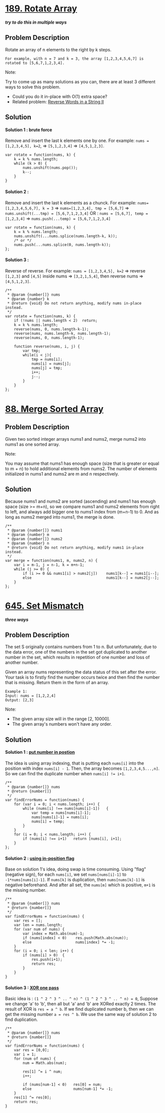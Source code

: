 # [189. Rotate Array](https://leetcode.com/problems/rotate-array)   
_**try to do this in multiple ways**_
## Problem Description
Rotate an array of n elements to the right by k steps.
```
For example, with n = 7 and k = 3, the array [1,2,3,4,5,6,7] is rotated to [5,6,7,1,2,3,4].
```
Note:

Try to come up as many solutions as you can, there are at least 3 different ways to solve this problem.
- Could you do it in-place with O(1) extra space?
- Related problem: [Reverse Words in a String II](https://leetcode.com/problems/reverse-words-in-a-string-ii/)

## Solution
#### Solution 1 : brute force
Remove and insert the last k elements one by one. For example:
`nums = [1,2,3,4,5], k=2`, => `[5,1,2,3,4]` => `[4,5,1,2,3]`.
```
var rotate = function(nums, k) {
    k = k % nums.length;
    while (k > 0) {
        nums.unshift(nums.pop());
        k--;
    }
}
```
#### Solution 2 : 
Remove and insert the last k elements as a chunck. For example:
`nums=[1,2,3,4,5,6,7], k = 3` => `nums=[1,2,3,4], tmp = [5,6,7]` => `nums.unshift(...tmp) = [5,6,7,1,2,3,4]`
OR : `nums = [5,6,7], temp = [1,2,3,4]` => `nums.push(...temp) = [5,6,7,1,2,3,4]`
```
var rotate = function(nums, k) {
    k = k % nums.length;
    nums.unshift(...nums.splice(nums.length-k, k));
    /* or */
    nums.push(...nums.splice(0, nums.length-k));
};
```
#### Solution 3 :
Reverse of reverse. For example:
`nums = [1,2,3,4,5], k=2` => reverse `[1,2,3]` and `[4,5]` inside nums => `[3,2,1,5,4]`, then reverse nums => `[4,5,1,2,3]`.
```
/**
 * @param {number[]} nums
 * @param {number} k
 * @return {void} Do not return anything, modify nums in-place instead.
 */
var rotate = function(nums, k) {
    if (!nums || nums.length < 2)  return;
    k = k % nums.length;    
    reverse(nums, 0, nums.length-k-1);
    reverse(nums, nums.length-k, nums.length-1);
    reverse(nums, 0, nums.length-1);
    
    function reverse(nums, i, j) {
        var tmp;       
        while(i < j){
            tmp = nums[i];
            nums[i] = nums[j];
            nums[j] = tmp;
            i++;
            j--;
        }
    }
};
```
 
# [88. Merge Sorted Array](https://leetcode.com/problems/merge-sorted-array)
## Problem Description
Given two sorted integer arrays nums1 and nums2, merge nums2 into nums1 as one sorted array.

Note:

You may assume that nums1 has enough space (size that is greater or equal to m + n) to hold additional elements from nums2. The number of elements initialized in nums1 and nums2 are m and n respectively.

## Solution
Because nums1 and nums2 are sorted (ascending) and nums1 has enough space (size >= m+n), so we compare nums1 and nums2 elements from right to left, and always add bigger one to nums1 index from (m+n-1) to 0. And as long as nums2 merged into nums1, the merge is done.
```
/**
 * @param {number[]} nums1
 * @param {number} m
 * @param {number[]} nums2
 * @param {number} n
 * @return {void} Do not return anything, modify nums1 in-place instead.
 */
var merge = function(nums1, m, nums2, n) {
    var i = m-1, j = n-1, k = m+n-1;
    while (j >= 0) {
        if (i >= 0 && nums1[i] > nums2[j])    nums1[k--] = nums1[i--];
        else                                  nums1[k--] = nums2[j--];
    }
};
```

# [645. Set Mismatch](https://leetcode.com/problems/set-mismatch/description/)  
_**three ways**_
## Problem Description
The set S originally contains numbers from 1 to n. But unfortunately, due to the data error, one of the numbers in the set got duplicated to another number in the set, which results in repetition of one number and loss of another number.

Given an array nums representing the data status of this set after the error. Your task is to firstly find the number occurs twice and then find the number that is missing. Return them in the form of an array.
```
Example 1:
Input: nums = [1,2,2,4]
Output: [2,3]
```
Note:
- The given array size will in the range [2, 10000].
- The given array's numbers won't have any order.

## Solution
#### Solution 1 : [put number in postion](https://discuss.leetcode.com/topic/97091/c-6-lines-solution-with-explanation)
The idea is using array indexing, that is putting each `nums[i]` into the position with index `nums[i] - 1`. Then, the array becomes `[1,2,3,4,5...,n]`. So we can find the duplicate number when `nums[i] != i+1`.
```
/**
 * @param {number[]} nums
 * @return {number[]}
 */
var findErrorNums = function(nums) {
    for (var i = 0; i < nums.length; i++) {
        while (nums[i] !== nums[nums[i]-1])   {
            var temp = nums[nums[i]-1];
            nums[nums[i]-1] = nums[i];
            nums[i] = temp;
        }
    }
    for (i = 0; i < nums.length; i++) {
        if (nums[i] !== i+1)   return [nums[i], i+1];
    }
};
```

#### Solution 2 : [using in-position flag](https://discuss.leetcode.com/topic/96808/java-o-n-time-o-1-space)
Base on solution 1's idea, doing swap is time consuming. Using "flag" (negative sign), for each `nums[i]`, we set `nums[nums[i]-1]` to `-1*nums[nums[i]-1]`. If `nums[k]` is duplication, then `nums[nums[k]-1]` is negative beforehand. And after all set, the `nums[m]` which is positive, `m+1` is the missing number.
```
/**
 * @param {number[]} nums
 * @return {number[]}
 */
var findErrorNums = function(nums) {
    var res = [];
    var len = nums.length;
    for (var num of nums) {
        var index = Math.abs(num)-1;
        if (nums[index] < 0)    res.push(Math.abs(num));
        else                    nums[index] *= -1;
    }
    for (i = 0; i < len; i++) {
        if (nums[i] > 0)  {
            res.push(i+1);
            return res;
        }
    }
}
```

#### Solution 3 : [XOR one pass](https://discuss.leetcode.com/topic/96862/xor-one-pass)
Basic idea is : `(1 ^ 2 ^ 3 ^ .. ^ n) ^ (1 ^ 2 ^ 3 ^ .. ^ n) = 0`, Suppose we change 'a' to 'b', then all but 'a' and 'b' are XORed exactly 2 times. The result of XOR is `res = a ^ b`. If we find duplicated number b, then we can get the missing number `a = res ^ b`.
We use the same way of solution 2 to find duplication.
```
/**
 * @param {number[]} nums
 * @return {number[]}
 */
var findErrorNums = function(nums) {
    var res = [0,0];
    var i = 1;
    for (num of nums) {
        num = Math.abs(num);
        
        res[1] ^= i ^ num;
        i++;
        
        if (nums[num-1] < 0)   res[0] = num;
        else                   nums[num-1] *= -1;
    }
    res[1] ^= res[0];
    return res;
}
```


